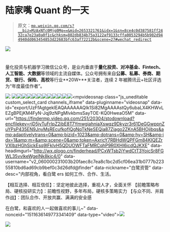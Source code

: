 # 陆家嘴 Quant 的一天

> 原文：[`mp.weixin.qq.com/s?__biz=MzAxNTc0Mjg0Mg==&mid=2653321761&idx=1&sn=8ce4c0d387581ff2432ca7e23a0a0f1c&chksm=802db834b75a3122af9133cffa0053294b5b902d944940dd063454853d22683bfc63af72212b&scene=27#wechat_redirect`](http://mp.weixin.qq.com/s?__biz=MzAxNTc0Mjg0Mg==&mid=2653321761&idx=1&sn=8ce4c0d387581ff2432ca7e23a0a0f1c&chksm=802db834b75a3122af9133cffa0053294b5b902d944940dd063454853d22683bfc63af72212b&scene=27#wechat_redirect)

![](img/817c601fc026ccfe2ee840069c1e016b.png)

# 

量化投资与机器学习微信公众号，是业内垂直于**量化投资、对冲基金、Fintech、人工智能、大数据**等领域的主流自媒体。公众号拥有来自**公募、私募、券商、期货、银行、保险、高校**等行业**20W+**关注者，连续 2 年被腾讯云+社区评选为“年度最佳作者”。

![](img/3bf61d452ed89a1aa81028963846566f.png)
![](img/83ebe1faa0eba0cce2220ccecb5cbfde.png)![](img/ee3f218fb5b97295916c755e3c60f7ba.png)![](img/a656737bec33042c0dbdfabc32fc1098.png)![](img/0ed005dfeb0869a62d847a06a670e7be.png)![](img/a656737bec33042c0dbdfabc32fc1098.png)![](img/1ea1e74c8288b0ce78541cd8e0d98487.png)![](img/a656737bec33042c0dbdfabc32fc1098.png)![](img/fff8b450c948629a46978a55c110ebd6.png)![](img/a656737bec33042c0dbdfabc32fc1098.png)![](img/0411aae4e0ce03916b2df9231e92d1bf.png)![](img/a656737bec33042c0dbdfabc32fc1098.png)![](img/3e32dd878dd01c1ebdad823e1d37d356.png)<mpvideosnap class="js_uneditable custom_select_card channels_iframe" data-pluginname="videosnap" data-id="export/UzFfAgtgekIEAQAAAAAAQIk1Si82MgAAAAstQy6ubaLX4KHWvLEZgBPEjKM4FyN-Jqj9zNPgMIvkbmsSayTOE-KQ0HweaO5M" data-url="https://findermp.video.qq.com/251/20304/stodownload?encfilekey=rjD5jyTuFrIpZ2ibE8T7YmwgiahniaXswqz9Dkyzr3r61DeGGwppnZuYPsP435EN9JnyMsREcufkofIQgNqTkNeSEQia87Ziago2ZKnA5BHOjibqs&amp;adaptivelytrans=0&amp;bizid=1023&amp;dotrans=0&amp;hy=SH&amp;idx=1&amp;m=&amp;scene=0&amp;token=AxricY7RBHdWQPFGm84KIQEZrVXIbzHGhSickEsq9lFkIvH5QDUOWFTaFMRCqhP9R0XHI6icdQJKXE" data-headimgurl="http://wx.qlogo.cn/finderhead/PCxWTsb2jYwdCtT3YoicSr8FGWL35vvlkeWgelNk8kic4/0" data-username="v2_060000231003b20faec8c7ea8c1bc2d5cf06ea31b0777b22355810bd6ad69cb9bef0c3d26dfd@finder" data-nickname="白鹭资管" data-desc="内部视角，看白鹭 ers 如何工作、合作、生活。

【相互选择、相互信任】：坚定地彼此选择，重视人才，全面关怀
【前瞻策略布局、硬核投研实力】：前瞻性视野，多年布局，硬核多策略实力
【与众不同、并肩作战】：团队合作、开放共赢、满满的安全感

在白鹭，和喜欢的人一起做喜欢的事儿~" data-nonceid="1511636149773341409" data-type="video"></mpvideosnap>![](img/306ab48b896e387562b74ec6ccfd4692.png)

![](https://mp.weixin.qq.com/s?__biz=MzAxNTc0Mjg0Mg==&mid=2653319500&idx=2&sn=2bb69eadef11cd66ffc6113b25619d69&scene=21#wechat_redirect)